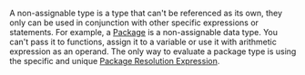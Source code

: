 A non-assignable type is a type that can't be referenced as its own, they only can be used in conjunction with other specific expressions or statements. For example, a [Package](/doc/language/features/packages.md) is a non-assignable data type. You can't pass it to functions, assign it to a variable or use it with arithmetic expression as an operand. The only way to evaluate a package type is using the specific and unique [Package Resolution Expression](/doc/language/syntax/expressions.md#package-resolution).